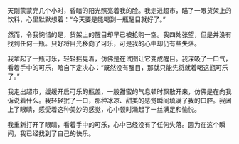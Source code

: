 天刚蒙蒙亮几个小时，昏暗的阳光照亮着我的脸。我走进超市，瞄了一眼货架上的饮料，心里默默想着：“今天要是能喝到一瓶醒目就好了。”

然而，令我惋惜的是，货架上的醒目却早已被抢购一空。我四处张望，但是并没有找到任何一瓶。只好将目光移向了可乐，可是我的心中却仍有些失落。

我拿起了一瓶可乐，轻轻摇晃着，仿佛是在试图让它变成醒目。我深吸了一口气，看着手中的可乐，暗自下定决心：“既然没有醒目，那就只能先将就着喝这瓶可乐了。”

我走出超市，缓缓开启可乐的瓶盖，一股甜蜜的气息顿时飘散开来，仿佛是在向我诉说着什么。我轻轻抿了一口，那种冰凉、甜美的感觉瞬间填满了我的口腔。我闭上了眼睛，感受着这种美妙的感觉，心中顿时涌起了一丝满足和愉悦。

我重新打开了眼睛，看着手中的可乐，心中已经没有了任何失落。因为在这个瞬间，我已经找到了自己的快乐。
